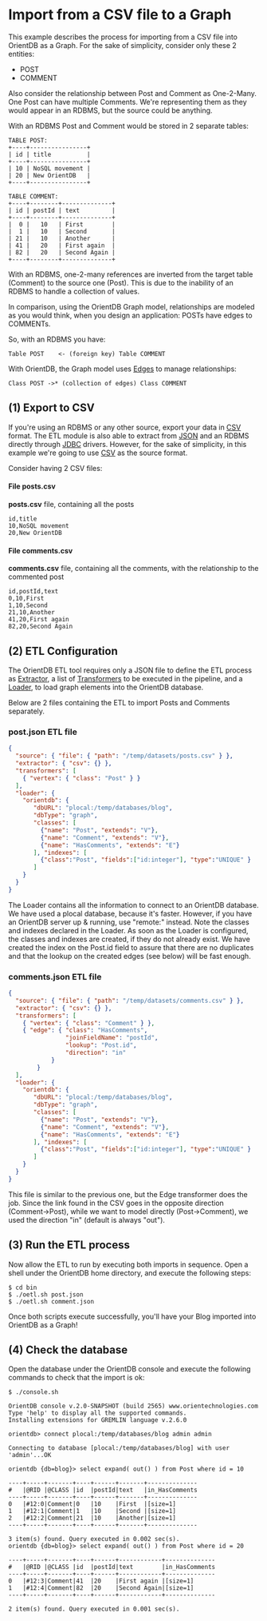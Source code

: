 <!-- proofread 2015-12-11 SAM -->
# Import from a CSV file to a Graph

This example describes the process for importing from a CSV file into OrientDB as a Graph. For the sake of simplicity, consider only these 2 entities:
- POST
- COMMENT

Also consider the relationship between Post and Comment as One-2-Many. One Post can have multiple Comments. We're representing them as they would appear in an RDBMS, but the source could be anything.

With an RDBMS Post and Comment would be stored in 2 separate tables:

```
TABLE POST:
+----+----------------+
| id | title          |
+----+----------------+
| 10 | NoSQL movement |
| 20 | New OrientDB   |
+----+----------------+

TABLE COMMENT:
+----+--------+--------------+
| id | postId | text         |
+----+--------+--------------+
|  0 |   10   | First        |
|  1 |   10   | Second       |
| 21 |   10   | Another      |
| 41 |   20   | First again  |
| 82 |   20   | Second Again |
+----+--------+--------------+
```

With an RDBMS, one-2-many references are inverted from the target table (Comment) to the source one (Post). This is due to the inability of an RDBMS to handle a collection of values.

In comparison, using the OrientDB Graph model, relationships are modeled as you would think, when you design an application: POSTs have edges to COMMENTs.

So, with an RDBMS you have:
```
Table POST    <- (foreign key) Table COMMENT
```
With OrientDB, the Graph model uses [Edges](Tutorial-Working-with-graphs.md) to manage relationships:
```
Class POST ->* (collection of edges) Class COMMENT
```
## (1) Export to CSV
If you're using an RDBMS or any other source, export your data in [CSV](Transformer.md#csv-transformer) format. The ETL module is also able to extract from [JSON](Extractor.md#json-extractor) and an RDBMS directly through [JDBC](Extractor.md#jdbc-extractor) drivers. However, for the sake of simplicity, in this example we're going to use [CSV](Transformer.md#csv-transformer) as the source format.

Consider having 2 CSV files:
#### File posts.csv
**posts.csv** file, containing all the posts

```
id,title
10,NoSQL movement
20,New OrientDB
```

#### File comments.csv
**comments.csv** file, containing all the comments, with the relationship to the commented post
```
id,postId,text
0,10,First
1,10,Second
21,10,Another
41,20,First again
82,20,Second Again
```

## (2) ETL Configuration
The OrientDB ETL tool requires only a JSON file to define the ETL process as [Extractor](Extractor.md), a list of [Transformers](Transformer.md) to be executed in the pipeline, and a [Loader](Loader.md), to load graph elements into the OrientDB database.

Below are 2 files containing the ETL to import Posts and Comments separately.

### post.json ETL file
```json
{
  "source": { "file": { "path": "/temp/datasets/posts.csv" } },
  "extractor": { "csv": {} },
  "transformers": [
    { "vertex": { "class": "Post" } }
  ],
  "loader": {
    "orientdb": {
       "dbURL": "plocal:/temp/databases/blog",
       "dbType": "graph",
       "classes": [
         {"name": "Post", "extends": "V"},
         {"name": "Comment", "extends": "V"},
         {"name": "HasComments", "extends": "E"}
       ], "indexes": [
         {"class":"Post", "fields":["id:integer"], "type":"UNIQUE" }
       ]
    }
  }
}
```

The Loader contains all the information to connect to an OrientDB database. We have used a plocal database, because it's faster. However, if you have an OrientDB server up & running, use "remote:" instead. Note the classes and indexes declared in the Loader. As soon as the Loader is configured, the classes and indexes are created, if they do not already exist. We have created the index on the Post.id field to assure that there are no duplicates and that the lookup on the created edges (see below) will be fast enough.

### comments.json ETL file
```json
{
  "source": { "file": { "path": "/temp/datasets/comments.csv" } },
  "extractor": { "csv": {} },
  "transformers": [
    { "vertex": { "class": "Comment" } },
    { "edge": { "class": "HasComments",
                "joinFieldName": "postId",
                "lookup": "Post.id",
                "direction": "in"
            }
        }
  ],
  "loader": {
    "orientdb": {
       "dbURL": "plocal:/temp/databases/blog",
       "dbType": "graph",
       "classes": [
         {"name": "Post", "extends": "V"},
         {"name": "Comment", "extends": "V"},
         {"name": "HasComments", "extends": "E"}
       ], "indexes": [
         {"class":"Post", "fields":["id:integer"], "type":"UNIQUE" }
       ]
    }
  }
}
```

This file is similar to the previous one, but the Edge transformer does the job. Since the link found in the CSV goes in the opposite direction (Comment->Post), while we want to model directly (Post->Comment), we used the direction "in" (default is always "out").

## (3) Run the ETL process
Now allow the ETL to run by executing both imports in sequence. Open a shell under the OrientDB home directory, and execute the following steps:

```
$ cd bin
$ ./oetl.sh post.json
$ ./oetl.sh comment.json
```

Once both scripts execute successfully, you'll have your Blog imported into OrientDB as a Graph!

## (4) Check the database
Open the database under the OrientDB console and execute the following commands to check that the import is ok:
```
$ ./console.sh

OrientDB console v.2.0-SNAPSHOT (build 2565) www.orientechnologies.com
Type 'help' to display all the supported commands.
Installing extensions for GREMLIN language v.2.6.0

orientdb> connect plocal:/temp/databases/blog admin admin

Connecting to database [plocal:/temp/databases/blog] with user 'admin'...OK

orientdb {db=blog}> select expand( out() ) from Post where id = 10

----+-----+-------+----+------+-------+--------------
#   |@RID |@CLASS |id  |postId|text   |in_HasComments
----+-----+-------+----+------+-------+--------------
0   |#12:0|Comment|0   |10    |First  |[size=1]
1   |#12:1|Comment|1   |10    |Second |[size=1]
2   |#12:2|Comment|21  |10    |Another|[size=1]
----+-----+-------+----+------+-------+--------------

3 item(s) found. Query executed in 0.002 sec(s).
orientdb {db=blog}> select expand( out() ) from Post where id = 20

----+-----+-------+----+------+------------+--------------
#   |@RID |@CLASS |id  |postId|text        |in_HasComments
----+-----+-------+----+------+------------+--------------
0   |#12:3|Comment|41  |20    |First again |[size=1]
1   |#12:4|Comment|82  |20    |Second Again|[size=1]
----+-----+-------+----+------+------------+--------------

2 item(s) found. Query executed in 0.001 sec(s).
```
